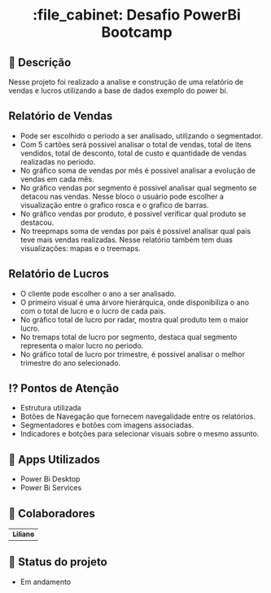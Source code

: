 <h1 align="center">:file_cabinet: Desafio PowerBi Bootcamp</h1>

## :memo: Descrição
Nesse projeto foi realizado a analise e construção de uma relatório de vendas e lucros utilizando a base de dados exemplo do power bi.

## Relatório de Vendas
* Pode ser escolhido o periodo a ser analisado, utilizando o segmentador.
* Com 5 cartões será possivel analisar o total de vendas, total de itens vendidos, total de desconto, total de custo e quantidade de vendas realizadas no periodo.
* No gráfico soma de vendas por mês é possivel analisar a evolução de vendas em cada mês.
* No gráfico vendas por segmento é possivel analisar qual segmento se detacou nas vendas. Nesse bloco o usuário pode escolher a visualização entre o grafico rosca e o grafico de barras.
* No gráfico vendas por produto, é possivel verificar qual produto se destacou.
* No treepmaps soma de vendas por pais é possivel analisar qual pais teve mais vendas realizadas. Nesse relatório também tem duas visualizações: mapas e o treemaps.

## Relatório de Lucros
* O cliente pode escolher o ano a ser analisado.
* O primeiro visual é uma árvore hierárquica, onde disponibiliza o ano com o total de lucro e o lucro de cada pais.
* No gráfico total de lucro por radar, mostra qual produto tem o maior lucro.
* No tremaps total de lucro por segmento, destaca qual segmento representa o maior lucro no periodo.
* No gráfico total de lucro por trimestre, é possivel analisar o melhor trimestre do ano selecionado.

## ⁉️ Pontos de Atenção
* Estrutura utilizada
* Botões de Navegação que fornecem navegalidade entre os relatórios.
* Segmentadores e botões com imagens associadas.
* Indicadores e botções para selecionar visuais sobre o mesmo assunto.

## :wrench: Apps Utilizados
* Power Bi Desktop
* Power Bi Services

## :handshake: Colaboradores
<table>
  <tr>
    <td align="center">
      <a href="http://github.com/lica-alc">
        <sub>
          <b>Liliane</b>
        </sub>
      </a>
    </td>
  </tr>
</table>

## :dart: Status do projeto
* Em andamento
